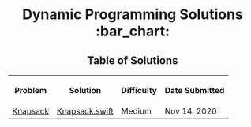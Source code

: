 <h1 align="center">Dynamic Programming Solutions :bar_chart:</h1>
<h2 align="center">Table of Solutions</h2>
<table style="width:100%">
  <tr>
    <th><p align="center">Problem</p></th>
    <th><p align="center">Solution</p></th>
    <th><p align="center">Difficulty</p></th>
    <th><p align="center">Date Submitted</p></th>
  </tr>
  <tr>
     <td><a align="center" href="https://www.hackerrank.com/challenges/unbounded-knapsack">Knapsack</a></td>
     <td><a align="center" href="Knapsack.swift">Knapsack.swift</a></td>
     <td>Medium</td>
     <td>Nov 14, 2020</td>
   </tr>
  
</table>
